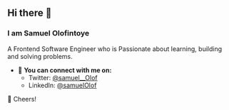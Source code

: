 ## Hi there 👋

### I am Samuel Olofintoye

A Frontend Software Engineer who is Passionate about learning, building and solving problems.


* 🚀 **You can connect with me on:**
   - Twitter: [@samuel__Olof](https://twitter.com/samuel__olof)
   - LinkedIn: [@samuelOlof](https://www.linkedin.com/in/samuelOlof)


🥂 Cheers!

